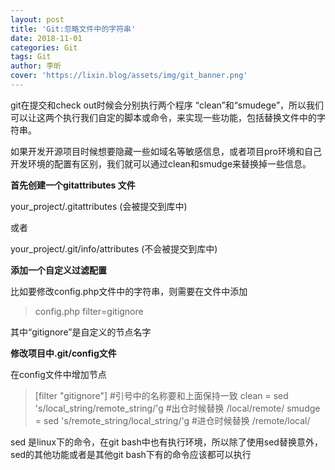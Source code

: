 ```yaml
---
layout: post
title: 'Git:忽略文件中的字符串'
date: 2018-11-01
categories: Git
tags: Git
author: 李昕
cover: 'https://lixin.blog/assets/img/git_banner.png'
---
```


git在提交和check out时候会分别执行两个程序 “clean”和“smudege”，所以我们可以让这两个执行我们自定的脚本或命令，来实现一些功能，包括替换文件中的字符串。

如果开发开源项目时候想要隐藏一些如域名等敏感信息，或者项目pro环境和自己开发环境的配置有区别，我们就可以通过clean和smudge来替换掉一些信息。

**首先创建一个gitattributes 文件**

your_project/.gitattributes (会被提交到库中)

或者

your_project/.git/info/attributes (不会被提交到库中)

**添加一个自定义过滤配置**

比如要修改config.php文件中的字符串，则需要在文件中添加

>config.php filter=gitignore

其中“gitignore”是自定义的节点名字

**修改项目中.git/config文件**

在config文件中增加节点

>[filter "gitignore"] #引号中的名称要和上面保持一致
>    clean = sed 's/local_string/remote_string/'g   #出仓时候替换 /local/remote/
>    smudge = sed 's/remote_string/local_string/'g  #进仓时候替换 /remote/local/

sed 是linux下的命令，在git bash中也有执行环境，所以除了使用sed替换意外，sed的其他功能或者是其他git bash下有的命令应该都可以执行